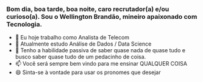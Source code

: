 ### Bom dia, boa tarde, boa noite, caro recrutador(a) e/ou curioso(a). Sou o Wellington Brandão, mineiro apaixonado com Tecnologia.

- 🔭 Eu hoje trabalho como Analista de Telecom
- 🌱 Atualmente estudo Análise de Dados / Data Science
- 💬 Tenho a habilidade passiva de saber quase nada de quase tudo e busco saber quase tudo de um pedacinho de coisa.
- 📫 Você será sempre bem vindo para me ensinar QUALQUER COISA 
- 😄 Sinta-se à vontade para usar os pronomes que desejar
